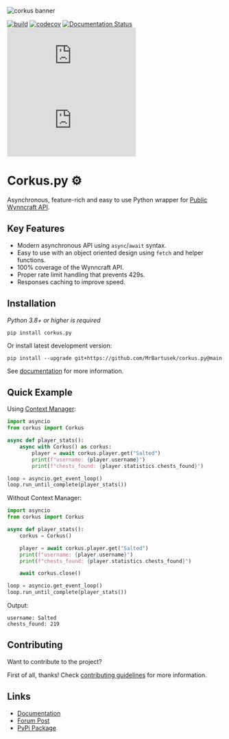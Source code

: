![corkus banner](https://i.imgur.com/8FjYte1.gif)


[![build](https://img.shields.io/github/workflow/status/MrBartusek/corkus.py/build)](https://github.com/MrBartusek/corkus.py/actions) [![codecov](https://codecov.io/gh/MrBartusek/corkus.py/branch/main/graph/badge.svg?token=oZbLlhqRKJ)](https://codecov.io/gh/MrBartusek/corkus.py) [![Documentation Status](https://img.shields.io/readthedocs/corkuspy)](https://corkuspy.readthedocs.io/en/stable) [![PyPI](https://img.shields.io/pypi/v/corkus.py)](https://pypi.org/project/corkus.py/) [![PyPI - Python Version](https://img.shields.io/pypi/pyversions/corkus.py)](https://pypi.org/project/corkus.py/)

# Corkus.py ⚙️

Asynchronous, feature-rich and easy to use Python wrapper for [Public Wynncraft API](https://docs.wynncraft.com).

## Key Features

- Modern asynchronous API using `async`/`await` syntax.
- Easy to use with an object oriented design using `fetch` and helper functions.
- 100% coverage of the Wynncraft API.
- Proper rate limit handling that prevents 429s.
- Responses caching to improve speed.

## Installation

*Python 3.8+ or higher is required*

```shell
pip install corkus.py
```

Or install latest development version:

```shell
pip install --upgrade git+https://github.com/MrBartusek/corkus.py@main
```

See [documentation](https://corkuspy.readthedocs.io/en/stable/getting_started/installation.html) for more information.

## Quick Example

Using [Context Manager](https://book.pythontips.com/en/latest/context_managers.html):

```python
import asyncio
from corkus import Corkus

async def player_stats():
    async with Corkus() as corkus:
        player = await corkus.player.get("Salted")
        print(f"username: {player.username}")
        print(f"chests_found: {player.statistics.chests_found}")

loop = asyncio.get_event_loop()
loop.run_until_complete(player_stats())
```

Without Context Manager:

```python
import asyncio
from corkus import Corkus

async def player_stats():
    corkus = Corkus()

    player = await corkus.player.get("Salted")
    print(f"username: {player.username}")
    print(f"chests_found: {player.statistics.chests_found}")

    await corkus.close()

loop = asyncio.get_event_loop()
loop.run_until_complete(player_stats())
```

Output:
```
username: Salted
chests_found: 219
```

## Contributing

Want to contribute to the project?

First of all, thanks! Check [contributing guidelines](https://corkuspy.readthedocs.io/en/stable/package_info/contributing.html) for more information.

## Links
- [Documentation](https://corkuspy.readthedocs.io)
- [Forum Post](https://forums.wynncraft.com/threads/corkus-py-python-wrapper-for-wynncraft-api.295400/)
- [PyPi Package](https://pypi.org/project/corkus.py/)
